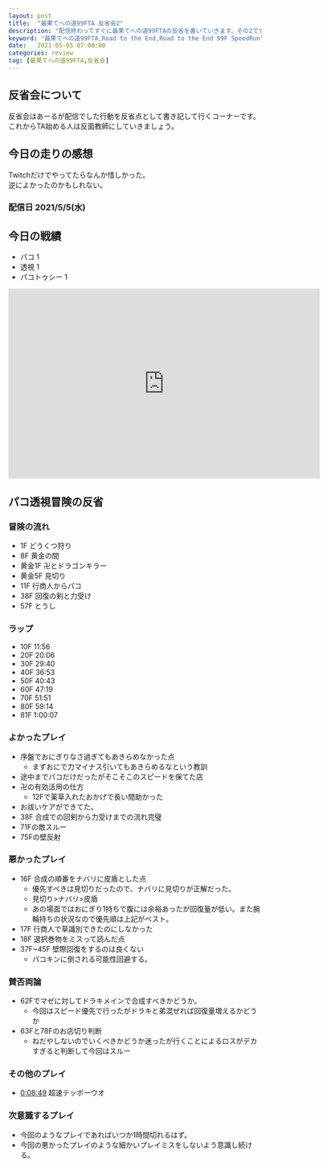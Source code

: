 ```yaml
---
layout: post
title:  "最果てへの道99FTA 反省会2"
description: "配信終わってすぐに最果てへの道99FTAの反省を書いていきます。その2です。"
keyword: "最果てへの道99FTA,Road to the End,Road to the End 99F SpeedRun"
date:   2021-05-05 07:00:00
categories: review
tag: [最果てへの道99FTA,反省会]
---
```


## 反省会について
反省会はあーるが配信でした行動を反省点として書き記して行くコーナーです。  
これからTA始める人は反面教師にしていきましょう。

## 今日の走りの感想
Twitchだけでやってたらなんか惜しかった。  
逆によかったのかもしれない。  

### 配信日 2021/5/5(水)

## 今日の戦績
- パコ 1
- 透視 1
- パコトゥシー 1

<iframe src="https://player.twitch.tv/?video=1011629214&parent={{ site.twitch.placeholder }}" frameborder="0" allowfullscreen="true" scrolling="no" height="378" width="620"></iframe>

## パコ透視冒険の反省

### 冒険の流れ
- 1F  どうくつ狩り
- 8F  黄金の間
- 黄金1F 卍とドラゴンキラー
- 黄金5F 見切り
- 11F 行商人からパコ
- 38F 回復の剣と力受け
- 57F とうし

### ラップ
- 10F 11:56
- 20F 20:06
- 30F 29:40
- 40F 36:53
- 50F 40:43
- 60F 47:19
- 70F 51:51
- 80F 59:14
- 81F 1:00:07

### よかったプレイ

- 序盤でおにぎりなさ過ぎてもあきらめなかった点
  - まずおにで力マイナス引いてもあきらめるなという教訓
- 途中までパコだけだったがそこそこのスピードを保てた店
- 卍の有効活用の仕方
  - 12Fで薬草入れたおかげで長い間助かった
- お祓いケアができてた。
- 38F 合成での回剣から力受けまでの流れ完璧
- 71Fの敵スルー
- 75Fの壁反射

### 悪かったプレイ

- 16F 合成の順番をナバリに皮盾とした点
  - 優先すべきは見切りだったので、ナバリに見切りが正解だった。
  - 見切り>ナバリ>皮盾
  - あの場面ではおにぎり1持ちで腹には余裕あったが回復量が低い。また腕輪持ちの状況なので優先順は上記がベスト。
- 17F 行商人で草識別できたのにしなかった
- 18F 選択巻物をミスって読んだ点
- 37F~45F 壁際回復をするのは良くない
  - パコキンに倒される可能性回避する。

### 賛否両論

- 62Fでマゼに対してドラキメインで合成すべきかどうか。
  - 今回はスピード優先で行ったがドラキと弟混ぜれば回復量増えるかどうか
- 63Fと78Fのお店切り判断
  - ねだやしないのでいくべきかどうか迷ったが行くことによるロスがデカすぎると判断して今回はスルー

### その他のプレイ
- [0:08:49](https://www.twitch.tv/videos/1011675945?t=0h8m49s) 超速テッポーウオ

### 次意識するプレイ
- 今回のようなプレイであればいつか1時間切れるはず。
- 今回の悪かったプレイのような細かいプレイミスをしないよう意識し続ける。
